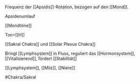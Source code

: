 Frequenz der [[Apsidis]]-Rotation, bezogen auf den [[Mond]].

Apsidenumlauf

[[Mondtöne]]

Ton=[[H]]

[[Sakral Chakra]] und [[Solar Plexus Chakra]]

Bringt [[Lymphsystem]] in Fluss, reguliert das [[Hormonsystem]], [[Vitalisierend]], fördert [[Stabilität]]

[[Lymphsystem]], [[Milz]], [[Niere]]

#Chakra/Sakral